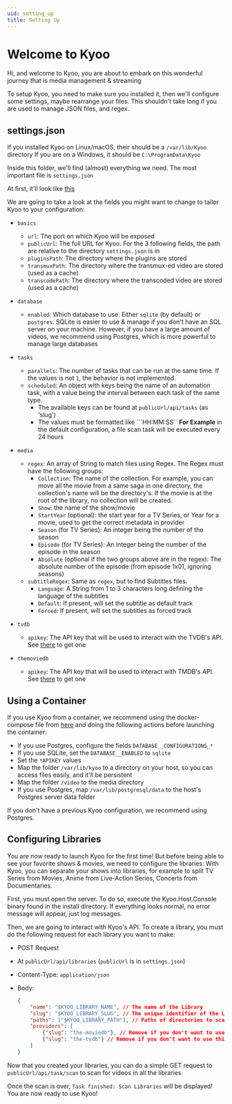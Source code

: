 ```yaml
---
uid: setting_up
title: Setting Up
---
```


# Welcome to Kyoo

Hi, and welcome to Kyoo, you are about to embark on this wonderful journey that is media management & streaming

To setup Kyoo, you need to make sure you installed it, then we'll configure some settings, maybe rearrange your files. This shouldn't take long if you are used to manage JSON files, and regex.

## settings.json

If you installed Kyoo on Linux/macOS, their should be a ```/var/lib/Kyoo``` directory
If you are on a Windows, it should be ```C:\ProgramData\Kyoo```

Inside this folder, we'll find (almost) everything we need. The most important file is ```settings.json```

At first, it'll look like [this](https://github.com/AnonymusRaccoon/Kyoo/blob/master/src/Kyoo.Host.Generic/settings.json)

We are going to take a look at the fields you might want to change to tailor Kyoo to your configuration:

- ```basics```
  - ```url```: The port on which Kyoo will be exposed
  - ```publicUrl```: The full URL for Kyoo.
  For the 3 following fields, the path are relative to the directory ```settings.json``` is in
  - ```pluginsPath```: The directory where the plugins are stored
  - ```transmuxPath```: The directory where the transmux-ed video are stored (used as a cache)
  - ```transcodePath```: The directory where the transcoded video are stored (used as a cache)

- ```database```
  - ```enabled```: Which database to use. Either ```sqlite``` (by default) or ```postgres```. SQLite is easier to use & manage if you don't have an SQL server on your machine. However, if you have a large amount of videos, we recommend using Postgres, which is more powerful to manage large databases

- ```tasks```
  - ```parallels```: The number of tasks that can be run at the same time. If the values is not ```1```, the behavior is not implemented.
  - ```scheduled```: An object with keys being the name of an automation task, with a value being the interval between each task of the same type.
    - The available keys can be found at ```publicUrl/api/tasks``` (as 'slug')
    - The values must be formatted like ```HH:MM:SS``
    **For Example** in the default configuration, a file scan task will be executed every 24 hours

- ```media```
  - ```regex```: An array of String to match files using Regex. The Regex must have the following groups:
    - ```Collection```: The name of the collection. For example, you can move all the movie from a same saga in one directory, the collection's name will be the directory's. If the movie is at the root of the library, no collection will be created.
    - ```Show```: the name of the show/movie
    - ```StartYear``` (optional): the start year for a TV Series, or Year for a movie, used to get the correct metadata in provider
    - ```Season``` (for TV Series): An integer being the number of the season
    - ```Episode``` (for TV Series): An integer being the number of the episode in the season
    - ```Absolute``` (optional if the two groups above are in the regex): The absolute number of the episode (from episode 1x01, ignoring seasons)
  - ```subtitleRegex```: Same as ```regex```, but to find Subtitles files.
    - ```Language```: A String from 1 to 3 characters long defining the language of the subtitles
    - ```Default```: If present, will set the subtitle as default track
    - ```Forced```: If present, will set the subtitles as forced track

- ```tvdb```
  - ```apikey```: The API key that will be used to interact with the TVDB's API. See [there](https://thetvdb.com/api-information) to get one

- ```themoviedb```
  - ```apikey```: The API key that will be used to interact with TMDB's API. See [there](https://developers.themoviedb.org/3/getting-started/introduction) to get one

## Using a Container

If you use Kyoo from a container, we recommend using the docker-compose file from [here](https://github.com/AnonymusRaccoon/Kyoo) and doing the following actions before launching the container:

- If you use Postgres, configure the fields ```DATABASE__CONFIGURATIONS_*```
- If you use SQLite, set the ```DATABASE__ENABLED``` to ```sqlite```
- Set the ```*APIKEY``` values
- Map the folder ```/var/lib/kyoo``` to a directory on your host, so you can access files easily, and it'll be persistent
- Map the folder ```/video``` to the media directory
- If you use Postgres, map ```/var/lib/postgresql/data``` to the host's Postgres server data folder

If you don't have a previous Kyoo configuration, we recommend using Postgres.

## Configuring Libraries

You are now ready to launch Kyoo for the first time!
But before being able to see your favorite shows & movies, we need to configure the libraries: With Kyoo, you can separate your shows into libraries, for example to split TV Series from Movies,  Anime from Live-Action Series, Concerts from Documentaries.

First, you must open the server. To do so, execute the Kyoo.Host.Console binary found in the install directory.
If everything looks normal, no error message will appear, just log messages.

Then, we are going to interact with Kyoo's API. To create a library, you must do the following request for each library you want to make:
  
- POST Request
- At ```publicUrl/api/libraries``` (```publicUrl``` is in ```settings.json```)
- Content-Type: ```application/json```
- Body:

    ```json
    {
        "name": "$KYOO_LIBRARY_NAME", // The name of the Library
        "slug": "$KYOO_LIBRARY_SLUG", // The unique identifier of the Library, can be $KYOO_LIBRARY_NAME if it's unique 
        "paths": ["$KYOO_LIBRARY_PATH"], // Paths of directories to scan for shows in library
        "providers": [
            {"slug": "the-moviedb"}, // Remove if you don't want to use this provider
            {"slug": "the-tvdb"} // Remove if you don't want to use this provider
        ]
    }
    ```

Now that you created your libraries, you can do a simple GET request to ```publicUrl/api/task/scan``` to scan for videos in all the libraries.

Once the scan is over, ```Task finished: Scan Libraries``` will be displayed! You are now ready to use Kyoo!
